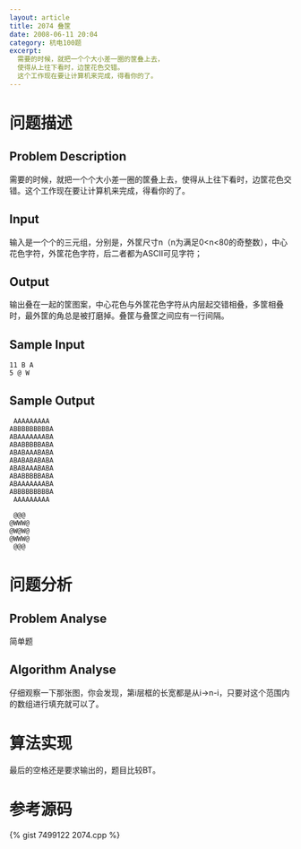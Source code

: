 ```yaml
---
layout: article
title: 2074 叠筐
date: 2008-06-11 20:04
category: 杭电100题
excerpt:
  需要的时候，就把一个个大小差一圈的筐叠上去，
  使得从上往下看时，边筐花色交错。
  这个工作现在要让计算机来完成，得看你的了。
---
```

# 问题描述

## Problem Description

需要的时候，就把一个个大小差一圈的筐叠上去，使得从上往下看时，边筐花色交错。这个工作现在要让计算机来完成，得看你的了。

## Input

输入是一个个的三元组，分别是，外筐尺寸n（n为满足0<n<80的奇整数），中心花色字符，外筐花色字符，后二者都为ASCII可见字符；

## Output

输出叠在一起的筐图案，中心花色与外筐花色字符从内层起交错相叠，多筐相叠时，最外筐的角总是被打磨掉。叠筐与叠筐之间应有一行间隔。

## Sample Input

    11 B A
    5 @ W

## Sample Output

     AAAAAAAAA 
    ABBBBBBBBBA
    ABAAAAAAABA
    ABABBBBBABA
    ABABAAABABA
    ABABABABABA
    ABABAAABABA
    ABABBBBBABA
    ABAAAAAAABA
    ABBBBBBBBBA
     AAAAAAAAA 
    
     @@@ 
    @WWW@
    @W@W@
    @WWW@
     @@@ 

# 问题分析

## Problem Analyse

简单题

## Algorithm Analyse

仔细观察一下那张图，你会发现，第i层框的长宽都是从i->n-i，只要对这个范围内的数组进行填充就可以了。

# 算法实现

最后的空格还是要求输出的，题目比较BT。

# 参考源码

{% gist 7499122 2074.cpp %}
